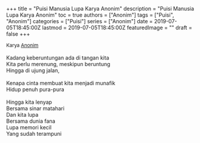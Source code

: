 +++
title = "Puisi Manusia Lupa Karya Anonim"
description = "Puisi Manusia Lupa Karya Anonim"
toc = true
authors = ["Anonim"]
tags = ["Puisi", "Anonim"]
categories = ["Puisi"]
series = ["Anonim"]
date = 2019-07-05T18:45:00Z
lastmod = 2019-07-05T18:45:00Z
featuredImage = ""
draft = false
+++

<div style="text-align: justify;">
<div style="font-size: small;">Karya <a href="/authors/anonim/" target="_blank">Anonim</a></div><br />
Kadang keberuntungan ada di tangan kita<br />Kita perlu merenung, meskipun beruntung<br />Hingga di ujung jalan,<br /><br />Kenapa cinta membuat kita menjadi munafik<br />Hidup penuh pura-pura<br /><br />Hingga kita lenyap<br />Bersama sinar matahari<br />Dan kita lupa<br />Bersama dunia fana<br />Lupa memori kecil<br />Yang sudah terampuni</div>
